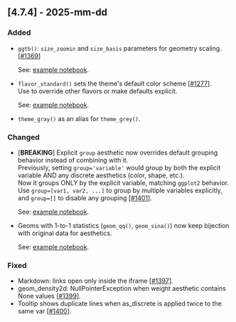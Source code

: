 ## [4.7.4] - 2025-mm-dd

### Added

- `ggtb()`: `size_zoomin` and `size_basis` parameters for geometry scaling. [[#1369](https://github.com/JetBrains/lets-plot/issues/1369)]
  
  See: [example notebook](https://nbviewer.org/github/JetBrains/lets-plot/blob/master/docs/f-25e/ggtb_size_zoomin.ipynb).

- `flavor_standard()` sets the theme's default color scheme [[#1277](https://github.com/JetBrains/lets-plot/issues/1277)]. <br>
  Use to override other flavors or make defaults explicit.

  See: [example notebook](https://nbviewer.org/github/JetBrains/lets-plot/blob/master/docs/f-25e/flavor_standard.ipynb).
  
- `theme_gray()` as an alias for `theme_grey()`.

### Changed

- [**BREAKING**] Explicit `group` aesthetic now overrides default grouping behavior instead of combining with it. \
  Previously, setting `group='variable'` would group by both the explicit variable AND any discrete
  aesthetics (color, shape, etc.). \
  Now it groups ONLY by the explicit variable, matching `ggplot2` behavior. \
  Use `group=[var1, var2, ...]` to group by multiple variables explicitly, \
  and `group=[]` to disable any grouping [[#1401](https://github.com/JetBrains/lets-plot/issues/1401)]. 

  See: [example notebook](https://nbviewer.org/github/JetBrains/lets-plot/blob/master/docs/f-25e/group_override_defaults.ipynb).

- Geoms with 1-to-1 statistics (`geom_qq()`, `geom_sina()`) now keep bijection with original data for aesthetics.

  See: [example notebook](https://nbviewer.org/github/JetBrains/lets-plot/blob/master/docs/f-25e/stat_data_bijection.ipynb).

### Fixed

- Markdown: links open only inside the iframe
  [[#1397](https://github.com/JetBrains/lets-plot/issues/1397)].
- geom_density2d: NullPointerException when weight aesthetic contains None values [[#1399](https://github.com/JetBrains/lets-plot/issues/1399)].
- Tooltip shows duplicate lines when as_discrete is applied twice to the same var [[#1400](https://github.com/JetBrains/lets-plot/issues/1400)].